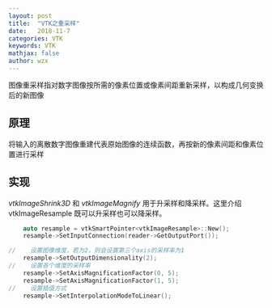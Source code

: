```yaml
---
layout: post
title:  "VTK之重采样"
date:   2018-11-7
categories: VTK
keywords: VTK
mathjax: false
author: wzx
---
```


图像重采样指对数字图像按所需的像素位置或像素间距重新采样，以构成几何变换后的新图像





## 原理
将输入的离散数字图像重建代表原始图像的连续函数，再按新的像素间距和像素位置进行采样

## 实现
*vtkImageShrink3D* 和 *vtkImageMagnify* 用于升采样和降采样。这里介绍 vtkImageResample 既可以升采样也可以降采样。

```c++
    auto resample = vtkSmartPointer<vtkImageResample>::New();
    resample->SetInputConnection(reader->GetOutputPort());

//    设置图像维度，若为2，则会设置第三个axis的采样率为1
    resample->SetOutputDimensionality(2);
//    设置各个维度的采样率
    resample->SetAxisMagnificationFactor(0, 5);
    resample->SetAxisMagnificationFactor(1, 5);
//    设置插值方式
    resample->SetInterpolationModeToLinear();
```
